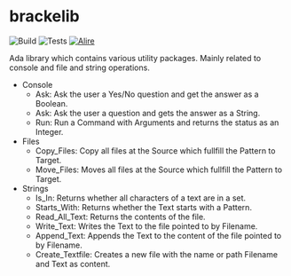 # brackelib
![Build](https://github.com/bracke/brackelib/actions/workflows/ada.yml/badge.svg)
![Tests](https://github.com/bracke/brackelib/actions/workflows/unit-tests.yml/badge.svg)
[![Alire](https://img.shields.io/endpoint?url=https://alire.ada.dev/badges/brackelib.json)](https://alire.ada.dev/crates/brackelib.html)

Ada library which contains various utility packages. Mainly related to console and file and string operations.

- Console
  - Ask: Ask the user a Yes/No question and get the answer as a Boolean.
  - Ask: Ask the user a question and gets the answer as a String.
  - Run: Run a Command with Arguments and returns the status as an Integer.
- Files
  - Copy_Files: Copy all files at the Source which fullfill the Pattern to Target.
  - Move_Files: Moves all files at the Source which fullfill the Pattern to Target.
- Strings
  - Is_In: Returns whether all characters of a text are in a set.
  - Starts_With: Returns whether the Text starts with a Pattern.
  - Read_All_Text: Returns the contents of the file.
  - Write_Text: Writes the Text to the file pointed to by Filename.
  - Append_Text: Appends the Text to the content of the file pointed to by Filename.
  - Create_Textfile: Creates a new file with the name or path Filename and Text as content.
